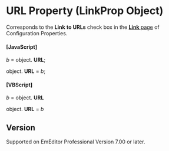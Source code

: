 # URL Property (LinkProp Object)

Corresponds to the **Link**
**to URLs** check box in the [**Link** page](../../dlg/properties/link/index) of Configuration Properties.

#### \[JavaScript\]

_b_ = object. **URL**;

object. **URL** = _b_;

#### \[VBScript\]

_b_ = object. **URL**

object. **URL** = _b_

## Version

Supported on EmEditor Professional Version 7.00 or later.